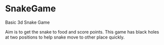 # SnakeGame
Basic 3d Snake Game


Aim is to get the snake to food and score points. This game has black holes at two positions to help snake move to other place quickly.
